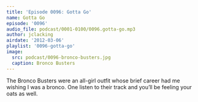 ```yaml
---
title: 'Episode 0096: Gotta Go'
name: Gotta Go
episode: '0096'
audio_file: podcast/0001-0100/0096.gotta-go.mp3
author: jclacking
airdate: '2012-03-06'
playlist: '0096-gotta-go'
image:
  src: podcast/0096-bronco-busters.jpg
  caption: Bronco Busters
---
```

The Bronco Busters were an all-girl outfit whose brief career had me wishing I was a bronco. One listen to their track and you’ll be feeling your oats as well.
